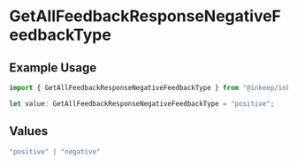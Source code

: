 # GetAllFeedbackResponseNegativeFeedbackType

## Example Usage

```typescript
import { GetAllFeedbackResponseNegativeFeedbackType } from "@inkeep/inkeep-analytics/models/components";

let value: GetAllFeedbackResponseNegativeFeedbackType = "positive";
```

## Values

```typescript
"positive" | "negative"
```